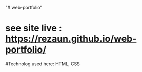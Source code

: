 "# web-portfolio" 
# see site live : https://rezaun.github.io/web-portfolio/

#Technolog used here:
 HTML, CSS